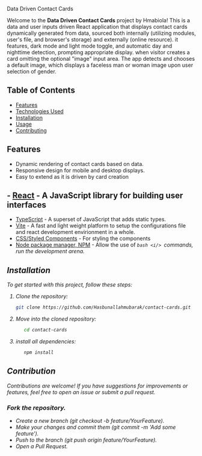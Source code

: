 Data Driven Contact Cards

Welcome to the **Data Driven Contact Cards** project by Hmabiola! This is a data and user inputs driven React application that displays contact cards dynamically generated from data, sourced both internally (utilizing modules, user's  file, and browser's storage) and externally (online resource). it features, dark mode and light mode toggle, and automatic day and nighttime detection, prompting appropriate display. when visitor creates a card omitting the optional "image" input area. The app detects and chooses a default image, which displays a faceless man or woman image upon user selection of gender. 
## Table of Contents

- [Features](#features)
- [Technologies Used](#technologies-used)
- [Installation](#installation)
- [Usage](#usage)
- [Contributing](#contributing)

## Features

- Dynamic rendering of contact cards based on data.
- Responsive design for mobile and desktop displays.
- Easy to extend as it is driven by card creation 

## - [React](https://reactjs.org/) - A JavaScript library for building user interfaces
- [TypeScript](https://www.typescriptlang.org/) - A superset of JavaScript that adds static types.
- [Vite](https://vitejs.dev) - A fast and light weight platform to setup the configurations file and react development envirionment in a whole.
- [CSS/Styled Components](https://styled-components.com/) - For styling the components
- [Node package manager, NPM](node.js/org) - Allow the use of <i>```bash <i/> ```commands, run the development arena.

## Installation

To get started with this project, follow these steps:

1. Clone the repository:
   ```bash
   git clone https://github.com/Hasbunallahmubarak/contact-cards.git
   ```
2. Move into the cloned repository:
   ```bash
      cd contact-cards
   ```
3. install all dependencies:
   ```bash
      npm install
   ```

## Contribution

Contributions are welcome! If you have suggestions for improvements or features, feel free to open an issue or submit a pull request.


### Fork the repository.
- Create a new branch (git checkout -b feature/YourFeature).
- Make your changes and commit them (git commit -m 'Add some feature').
- Push to the branch (git push origin feature/YourFeature).
- Open a Pull Request.
